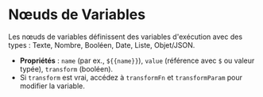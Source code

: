 # Nœuds de Variables

Les nœuds de variables définissent des variables d'exécution avec des types : Texte, Nombre, Booléen, Date, Liste, Objet/JSON.

- **Propriétés** : `name` (par ex., `${{name}}`), `value` (référence avec `$` ou valeur typée), `transform` (booléen).
- Si `transform` est vrai, accédez à `transformFn` et `transformParam` pour modifier la variable.
